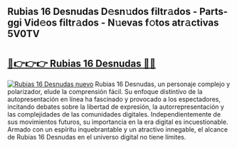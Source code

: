 ## Rubias 16 Desnudas D𝚎sn𝚞dos filtr𝚊dos - Parts-ggi Vid𝚎os filtr𝚊dos - N𝚞evas f𝚘tos atr𝚊ctivas 5V0TV

# <h2><a href="http://mb9d2sn.tromn.icu/?c=Rubias+16+Desnudas">🔗👉👉👉 Rubias 16 Desnudas 🔗🔗</a></h2>

[![Rubias 16 Desnudas nuevo](https://i.imgur.com/pEAQMta.gif)](http://mb9d2sn.tromn.icu/?c=Rubias+16+Desnudas)
Rubias 16 Desnudas, un personaje complejo y polarizador, elude la comprensión fácil. Su enfoque distintivo de la autopresentación en línea ha fascinado y provocado a los espectadores, incitando debates sobre la libertad de expresión, la autorrepresentación y las complejidades de las comunidades digitales. Independientemente de sus movimientos futuros, su importancia en la era digital es incuestionable. Armado con un espíritu inquebrantable y un atractivo innegable, el alcance de Rubias 16 Desnudas en el universo digital no tiene límites.

